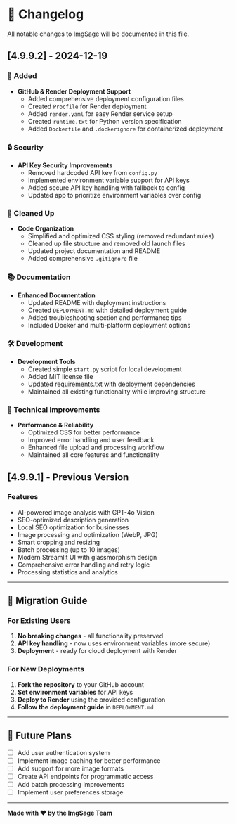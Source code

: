 # 📝 Changelog

All notable changes to ImgSage will be documented in this file.

## [4.9.9.2] - 2024-12-19

### 🚀 Added
- **GitHub & Render Deployment Support**
  - Added comprehensive deployment configuration files
  - Created `Procfile` for Render deployment
  - Added `render.yaml` for easy Render service setup
  - Created `runtime.txt` for Python version specification
  - Added `Dockerfile` and `.dockerignore` for containerized deployment

### 🔒 Security
- **API Key Security Improvements**
  - Removed hardcoded API key from `config.py`
  - Implemented environment variable support for API keys
  - Added secure API key handling with fallback to config
  - Updated app to prioritize environment variables over config

### 🧹 Cleaned Up
- **Code Organization**
  - Simplified and optimized CSS styling (removed redundant rules)
  - Cleaned up file structure and removed old launch files
  - Updated project documentation and README
  - Added comprehensive `.gitignore` file

### 📚 Documentation
- **Enhanced Documentation**
  - Updated README with deployment instructions
  - Created `DEPLOYMENT.md` with detailed deployment guide
  - Added troubleshooting section and performance tips
  - Included Docker and multi-platform deployment options

### 🛠️ Development
- **Development Tools**
  - Created simple `start.py` script for local development
  - Added MIT license file
  - Updated requirements.txt with deployment dependencies
  - Maintained all existing functionality while improving structure

### 🔧 Technical Improvements
- **Performance & Reliability**
  - Optimized CSS for better performance
  - Improved error handling and user feedback
  - Enhanced file upload and processing workflow
  - Maintained all core features and functionality

## [4.9.9.1] - Previous Version

### Features
- AI-powered image analysis with GPT-4o Vision
- SEO-optimized description generation
- Local SEO optimization for businesses
- Image processing and optimization (WebP, JPG)
- Smart cropping and resizing
- Batch processing (up to 10 images)
- Modern Streamlit UI with glassmorphism design
- Comprehensive error handling and retry logic
- Processing statistics and analytics

---

## 🎯 Migration Guide

### For Existing Users
1. **No breaking changes** - all functionality preserved
2. **API key handling** - now uses environment variables (more secure)
3. **Deployment** - ready for cloud deployment with Render

### For New Deployments
1. **Fork the repository** to your GitHub account
2. **Set environment variables** for API keys
3. **Deploy to Render** using the provided configuration
4. **Follow the deployment guide** in `DEPLOYMENT.md`

---

## 🔮 Future Plans

- [ ] Add user authentication system
- [ ] Implement image caching for better performance
- [ ] Add support for more image formats
- [ ] Create API endpoints for programmatic access
- [ ] Add batch processing improvements
- [ ] Implement user preferences storage

---

**Made with ❤️ by the ImgSage Team**
